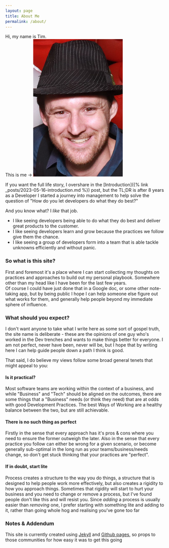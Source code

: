 ```yaml
---
layout: page
title: About Me
permalink: /about/
---
```


Hi, my name is Tim.  
This is me -> ![headshot](img/headshot-2022.jpg)

If you want the full life story, I overshare in the [Introduction]({% link _posts/2023-05-16-introduction.md %}) post, but the TL;DR is after 8 years as a Developer I started a journey into management to help solve the question of "How do you let developers do what they do best?"

And you know what? I *like* that job.

* I like seeing developers being able to do what they do best and deliver great products to the customer.
* I like seeing developers learn and grow because the practices we follow give them the chance.
* I like seeing a group of developers form into a team that is able tackle unknowns efficiently and without panic.

### So what is this site?  

First and foremost it's a place where I can start collecting my thoughts on practices and approaches to build out my personal playbook. Somewhere other than my head like I have been for the last few years.  
Of course I could have just done that in a Google doc, or some other note-taking app, but by being public I hope I can help someone else figure out what works for them, and generally help people beyond my immediate sphere of influence.

### What should you expect?  

I don't want anyone to take what I write here as some sort of gospel truth, the site name is deliberate - these are the opinions of one guy who's worked in the Dev trenches and wants to make things better for everyone. I am not perfect, never have been, never will be, but I hope that by writing here I can help guide people down a path I think is good.

That said, I do believe my views follow some broad general tenets that might appeal to you:

#### Is it practical?

Most software teams are working within the context of a business, and while "Business" and "Tech" should be aligned on the outcomes, there are some things that a "Business" needs (or think they need) that are at odds with good Development Practices. The best Ways of Working are a healthy balance between the two, but are still achievable.

#### There is no such thing as perfect

Firstly in the sense that every approach has it's pros & cons where you need to ensure the former outweigh the later. Also in the sense that every practice you follow can either be wrong for a given scenario, or become generally sub-optimal in the long run as your teams/business/needs change, so don't get stuck thinking that your practices are "perfect".

#### If in doubt, start lite

Process creates a structure to the way you do things, a structure that is designed to help people work more effectively, but also creates a rigidity to how you approach things. Sometimes that rigidity will start to hurt your business and you need to change or remove a process, but I've found people don't like this and will resist you. Since *adding* a process is usually easier than *removing* one, I prefer starting with something lite and adding to it, rather than going whole hog and realising you've gone too far

### Notes & Addendum

This site is currently created using [Jekyll](https://jekyllrb.com/) and [Github pages](https://pages.github.com/), so props to those communities for how easy it was to get this going
